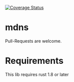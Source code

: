 [![Coverage Status](https://coveralls.io/repos/github/dns2utf8/mdns-rs/badge.svg?branch=master)](https://coveralls.io/github/dns2utf8/mdns-rs?branch=master)

# mdns

Pull-Requests are welcome.

# Requirements

This lib requires rust 1.8 or later
